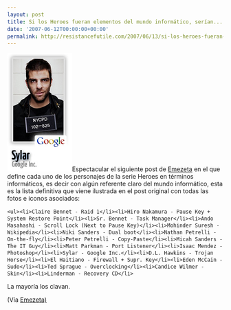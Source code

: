 ```yaml
---
layout: post
title: Si los Heroes fueran elementos del mundo informático, serían...
date: '2007-06-12T00:00:00+00:00'
permalink: http://resistancefutile.com/2007/06/13/si-los-heroes-fueran-elementos-del-mundo-informatico-serian/
---
```

<img class="derecha" src='/assets/sylar.png' alt='heroes' />Espectacular el siguiente post de <a href=" http://www.emezeta.com/articulos/heroes-pc-y-si-fueran-informaticos">Emezeta</a> en el que define cada uno de los personajes de la serie Heroes en términos informáticos, es decir con algún referente claro del mundo informático, esta es la lista definitiva que viene ilustrada en el post original con todas las fotos e iconos asociados:

    <ul><li>Claire Bennet - Raid 1</li><li>Hiro Nakamura - Pause Key + System Restore Point</li><li>Sr. Bennet - Task Manager</li><li>Ando Masahashi - Scroll Lock (Next to Pause Key)</li><li>Mohinder Suresh - Wikipedia</li><li>Niki Sanders - Dual boot</li><li>Nathan Petrelli - On-the-fly</li><li>Peter Petrelli - Copy-Paste</li><li>Micah Sanders - The IT Guy</li><li>Matt Parkman - Port Listener</li><li>Isaac Mendez - Photoshop</li><li>Sylar - Google Inc.</li><li>D.L. Hawkins - Trojan Horse</li><li>El Haitiano - Firewall + Supr. Key</li><li>Eden McCain - Sudo</li><li>Ted Sprague - Overclocking</li><li>Candice Wilmer - Skin</li><li>Linderman - Recovery CD</li>
</ul>

La mayoría los clavan.

(Vía <a href=" http://www.emezeta.com/articulos/heroes-pc-y-si-fueran-informaticos">Emezeta)</a>

